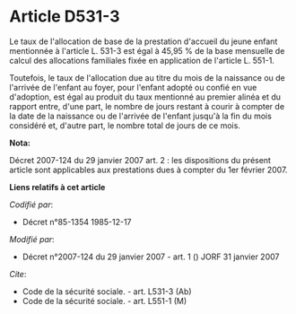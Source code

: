 # Article D531-3

Le taux de l'allocation de base de la prestation d'accueil du jeune enfant mentionnée à l'article L. 531-3 est égal à 45,95 %
de la base mensuelle de calcul des allocations familiales fixée en application de l'article L. 551-1.

Toutefois, le taux de l'allocation due au titre du mois de la naissance ou de l'arrivée de l'enfant au foyer, pour l'enfant
adopté ou confié en vue d'adoption, est égal au produit du taux mentionné au premier alinéa et du rapport entre, d'une part,
le nombre de jours restant à courir à compter de la date de la naissance ou de l'arrivée de l'enfant jusqu'à la fin du mois
considéré et, d'autre part, le nombre total de jours de ce mois.

**Nota:**

Décret 2007-124 du 29 janvier 2007 art. 2 : les dispositions du présent article sont applicables aux prestations dues à
compter du 1er février 2007.

**Liens relatifs à cet article**

_Codifié par_:

  - Décret n°85-1354 1985-12-17

_Modifié par_:

  - Décret n°2007-124 du 29 janvier 2007 - art. 1 () JORF 31 janvier 2007

_Cite_:

  - Code de la sécurité sociale. - art. L531-3 (Ab)
  - Code de la sécurité sociale. - art. L551-1 (M)
